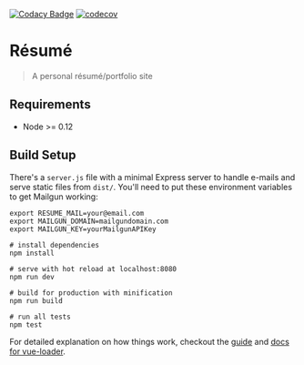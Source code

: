 [![Codacy Badge](https://api.codacy.com/project/badge/Grade/d649f2d710f64a3082a69e4b0088d4a0)](https://www.codacy.com?utm_source=github.com&amp;utm_medium=referral&amp;utm_content=silvestreh/resume&amp;utm_campaign=Badge_Grade)
[![codecov](https://codecov.io/gh/silvestreh/resume/branch/master/graph/badge.svg)](https://codecov.io/gh/silvestreh/resume)

# Résumé

> A personal résumé/portfolio site

## Requirements

* Node >= 0.12

## Build Setup

There's a `server.js` file with a minimal Express server to handle e-mails and serve static files from `dist/`. You'll need to put these environment variables to get Mailgun working:

```shell
export RESUME_MAIL=your@email.com
export MAILGUN_DOMAIN=mailgundomain.com
export MAILGUN_KEY=yourMailgunAPIKey
```

```shell
# install dependencies
npm install

# serve with hot reload at localhost:8080
npm run dev

# build for production with minification
npm run build

# run all tests
npm test
```

For detailed explanation on how things work, checkout the [guide](http://vuejs-templates.github.io/webpack/) and [docs for vue-loader](http://vuejs.github.io/vue-loader).
